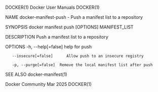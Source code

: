 DOCKER(1)							      Docker User Manuals							     DOCKER(1)

NAME
       docker-manifest-push - Push a manifest list to a repository

SYNOPSIS
       docker manifest push [OPTIONS] MANIFEST_LIST

DESCRIPTION
       Push a manifest list to a repository

OPTIONS
       -h, --help[=false]      help for push

       --insecure[=false]      Allow push to an insecure registry

       -p, --purge[=false]	Remove the local manifest list after push

SEE ALSO
       docker-manifest(1)

Docker Community							   Mar 2025								     DOCKER(1)
